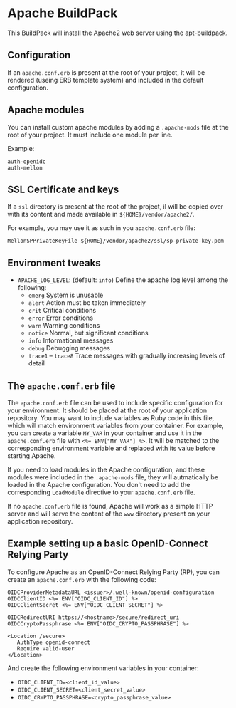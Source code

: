 # Apache BuildPack
This BuildPack will install the Apache2 web server using the apt-buildpack.

## Configuration

If an `apache.conf.erb` is present at the root of your project, it will be
rendered (useing ERB template system) and included in the default
configuration.

## Apache modules

You can install custom apache modules by adding a `.apache-mods` file at the root
of your project. It must include one module per line.

Example:

```
auth-openidc
auth-mellon
```

## SSL Certificate and keys

If a `ssl` directory is present at the root of the project, il will be copied over with 
its content and made available in `${HOME}/vendor/apache2/`.

For example, you may use it as such in you `apache.conf.erb` file:

```
MellonSPPrivateKeyFile ${HOME}/vendor/apache2/ssl/sp-private-key.pem
```

## Environment tweaks

* `APACHE_LOG_LEVEL`: (default: `info`) Define the apache log level among the following:
  * `emerg`	System is unusable
  * `alert`	Action must be taken immediately
  * `crit`	Critical conditions
  * `error`	Error conditions
  * `warn`	Warning conditions
  * `notice`	Normal, but significant conditions
  * `info`	Informational messages
  * `debug`	Debugging messages
  * `trace1` – `trace8` Trace messages with gradually increasing levels of detail

## The `apache.conf.erb` file

The `apache.conf.erb` file can be used to include specific configuration for your
environment. It should be placed at the root of your application repository.
You may want to include variables as Ruby code in this file, which will
match environment variables from your container.
For example, you can create a variable `MY_VAR` in your container and use it in the
`apache.conf.erb` file with `<%= ENV["MY_VAR"] %>`. It will be matched to the corresponding 
environment variable and replaced with its value before starting Apache.

If you need to load modules in the Apache configuration, and these modules were included
in the `.apache-mods` file, they will autmatically be loaded in the Apache configuration.
You don't need to add the corresponding `LoadModule` directive to your `apache.conf.erb` 
file.

If no `apache.conf.erb` file is found, Apache will work as a simple HTTP server and will
serve the content of the `www` directory present on your application repository.

## Example setting up a basic OpenID-Connect Relying Party

To configure Apache as an OpenID-Connect Relying Party (RP), you can create an 
`apache.conf.erb` with the following code:

```
OIDCProviderMetadataURL <issuer>/.well-known/openid-configuration
OIDCClientID <%= ENV["OIDC_CLIENT_ID"] %>
OIDCClientSecret <%= ENV["OIDC_CLIENT_SECRET"] %>

OIDCRedirectURI https://<hostname>/secure/redirect_uri
OIDCCryptoPassphrase <%= ENV["OIDC_CRYPTO_PASSPHRASE"] %>

<Location /secure>
   AuthType openid-connect
   Require valid-user
</Location>
```
And create the following environment variables in your container:
* `OIDC_CLIENT_ID=<client_id_value>`
* `OIDC_CLIENT_SECRET=<client_secret_value>`
* `OIDC_CRYPTO_PASSPHRASE=<crypto_passphrase_value>`

